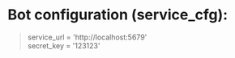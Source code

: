 # Bot configuration (service_cfg):  

>service_url = 'http://localhost:5679'  
secret_key = '123123'  